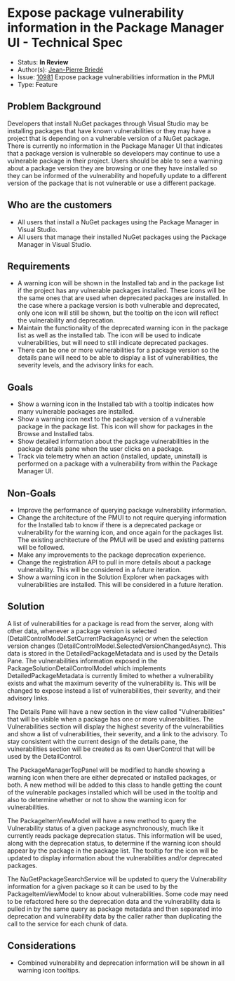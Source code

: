# Expose package vulnerability information in the Package Manager UI - Technical Spec

* Status: **In Review**
* Author(s): [Jean-Pierre Briedé](https://github.com/jebriede)
* Issue: [10981](https://github.com/NuGet/Home/issues/10981) Expose package vulnerabilities information in the PMUI
* Type: Feature

## Problem Background

Developers that install NuGet packages through Visual Studio may be installing packages that have known vulnerabilities or they may have a project that is depending on a vulnerable version of a NuGet package. There is currently no information in the Package Manager UI that indicates that a package version is vulnerable so developers may continue to use a vulnerable package in their project. Users should be able to see a warning about a package version they are browsing or one they have installed so they can be informed of the vulnerability and hopefully update to a different version of the package that is not vulnerable or use a different package.

## Who are the customers

* All users that install a NuGet packages using the Package Manager in Visual Studio.
* All users that manage their installed NuGet packages using the Package Manager in Visual Studio.

## Requirements

* A warning icon will be shown in the Installed tab and in the package list if the project has any vulnerable packages installed. These icons will be the same ones that are used when deprecated packages are installed. In the case where a package version is both vulnerable and deprecated, only one icon will still be shown, but the tooltip on the icon will reflect the vulnerability and deprecation.
* Maintain the functionality of the deprecated warning icon in the package list as well as the installed tab. The icon will be used to indicate vulnerabilities, but will need to still indicate deprecated packages.
* There can be one or more vulnerabilities for a package version so the details pane will need to be able to display a list of vulnerabilities, the severity levels, and the advisory links for each.

## Goals

* Show a warning icon in the Installed tab with a tooltip indicates how many vulnerable packages are installed.
* Show a warning icon next to the package version of a vulnerable package in the package list. This icon will show for packages in the Browse and Installed tabs.
* Show detailed information about the package vulnerabilities in the package details pane when the user clicks on a package.
* Track via telemetry when an action (installed, update, uninstall) is performed on a package with a vulnerability from within the Package Manager UI.

## Non-Goals

* Improve the performance of querying package vulnerability information.
* Change the architecture of the PMUI to not require querying information for the Installed tab to know if there is a deprecated package or vulnerability for the warning icon, and once again for the packages list. The existing architecture of the PMUI will be used and existing patterns will be followed.
* Make any improvements to the package deprecation experience.
* Change the registration API to pull in more details about a package vulnerability. This will be considered in a future iteration.
* Show a warning icon in the Solution Explorer when packages with vulnerabilities are installed. This will be considered in a future iteration.

## Solution

A list of vulnerabilities for a package is read from the server, along with other data, whenever a package version is selected (DetailControlModel.SetCurrentPackageAsync) or when the selection version changes (DetailControlModel.SelectedVersionChangedAsync). This data is stored in the DetailedPackageMetadata and is used by the Details Pane. The vulnerabilities information exposed in the PackageSolutionDetailControlModel which implements DetailedPackageMetadata is currently limited to whether a vulnerability exists and what the maximum severity of the vulnerability is. This will be changed to expose instead a list of vulnerabilities, their severity, and their advisory links.

The Details Pane will have a new section in the view called "Vulnerabilities" that will be visible when a package has one or more vulnerabilities. The Vulnerabilities section will display the highest severity of the vulnerabilities and show a list of vulnerabilities, their severity, and a link to the advisory. To stay consistent with the current design of the details pane, the vulnerabilities section will be created as its own UserControl that will be used by the DetailControl.

The PackageManagerTopPanel will be modified to handle showing a warning icon when there are either deprecated or installed packages, or both. A new method will be added to this class to handle getting the count of the vulnerable packages installed which will be used in the tooltip and also to determine whether or not to show the warning icon for vulnerabilities.

The PackageItemViewModel will have a new method to query the Vulnerability status of a given package asynchronously, much like it currently reads package deprecation status. This information will be used, along with the deprecation status, to determine if the warning icon should appear by the package in the package list. The tooltip for the icon will be updated to display information about the vulnerabilities and/or deprecated packages.

The NuGetPackageSearchService will be updated to query the Vulnerability information for a given package so it can be used to by the PackageItemViewModel to know about vulnerabilities. Some code may need to be refactored here so the deprecation data and the vulnerability data is pulled in by the same query as package metadata and then separated into deprecation and vulnerability data by the caller rather than duplicating the call to the service for each chunk of data.

## Considerations

* Combined vulnerability and deprecation information will be shown in all warning icon tooltips.